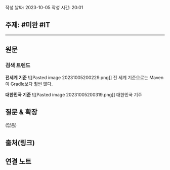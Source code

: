 작성 날짜: 2023-10-05
작성 시간: 20:01

## 주제: #미완 #IT 

----
## 원문
### 검색 트렌드

**전세계 기준**
![[Pasted image 20231005200229.png]]
전 세계 기준으로는 Maven이 Gradle보다 훨씬 많다.

**대한민국 기준**
![[Pasted image 20231005200319.png]]
대한민국 기주
## 질문 & 확장

(없음)

## 출처(링크)


## 연결 노트










